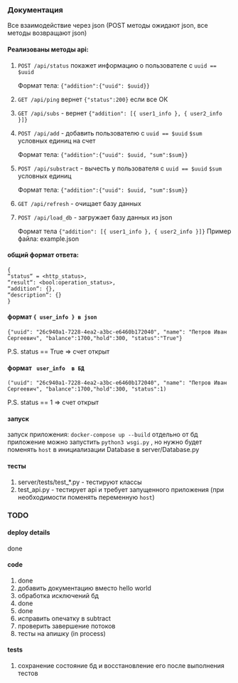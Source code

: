 ### Документация

Все взаимодействие через json (POST методы ожидают json, все методы возвращают json)

#### Реализованы методы api:

1. `POST /api/status` покажет информацию о пользователе с `uuid == $uuid`
    
    Формат тела:
    `{"addition":{"uuid": $uuid}}`

2. `GET /api/ping` вернет `{"status":200}` если все ОК

3. `GET /api/subs` - вернет `{"addition": [{ user1_info }, { user2_info }]}`

4. `POST /api/add` - добавить пользователю с `uuid == $uuid` `$sum` условных единиц на счет

    Формат тела:
    `{"addition":{"uuid": $uuid, "sum":$sum}}`

5. `POST /api/substract` - вычесть у пользователя с `uuid == $uuid` `$sum` условных единиц

    Формат тела:
    `{"addition":{"uuid": $uuid, "sum":$sum}}`

6. `GET /api/refresh` - очищает базу данных

7. `POST /api/load_db` - загружает базу данных из json

    Формат тела `{"addition": [{ user1_info }, { user2_info }]}`
    Пример файла: example.json

#### общий формат ответа:

```
{
“status“ = <http_status>,
“result“: <bool:operation_status>,
“addition“: {},
“description“: {}
}
```

#### формат `{ user_info } в json`
```
{"uuid": "26c940a1-7228-4ea2-a3bc-e6460b172040", "name": "Петров Иван Сергеевич", "balance":1700,"hold":300, "status":"True"}
```
P.S. status == True => счет открыт

#### формат ` user_info  в БД`
```
("uuid": "26c940a1-7228-4ea2-a3bc-e6460b172040", "name": "Петров Иван Сергеевич", "balance":1700,"hold":300, "status":1)
```
P.S. status == 1 => счет открыт

#### запуск

запуск приложения: `docker-compose up --build`
отдельно от бд приложение можно запустить `python3 wsgi.py` , но нужно будет поменять `host` в инициализации Database в server/Database.py

#### тесты

1. server/tests/test_*.py - тестируют классы
2. test_api.py - тестирует api и требует запущенного приложения (при необходимости поменять переменную `host`)

### TODO
#### deploy details
done
#### code
1. done
2. добавить документацию вместо hello world
3. обработка исключений бд
4. done
5. done
6. исправить опечатку в subtract
7. проверить завершение потоков
8. тесты на апишку (in process)
#### tests
1. сохранение состояние бд и восстановление его после выполнения тестов 

